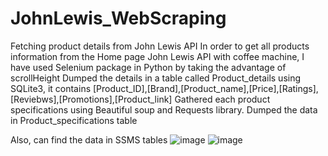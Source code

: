 # JohnLewis_WebScraping
Fetching product details from John Lewis API
In order to get all products information from the Home page John Lewis API with coffee machine, I have used Selenium package in Python by taking the advantage of scrollHeight
Dumped the details in a table called Product_details using SQLite3, it contains [Product_ID],[Brand],[Product_name],[Price],[Ratings],[Reviebws],[Promotions],[Product_link]
Gathered each product specifications using Beautiful soup and Requests library.
Dumped the data in Product_specifications table


Also, can find the data in SSMS tables
![image](https://user-images.githubusercontent.com/49236667/207039916-5d2b933f-6ccc-4db9-857f-20326684ca08.png)
![image](https://user-images.githubusercontent.com/49236667/207039946-0d128365-069e-4a91-b21d-d478cb158a62.png)
